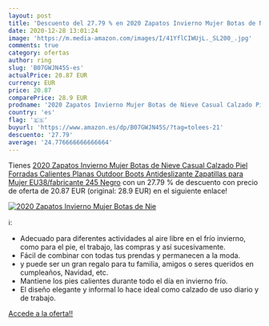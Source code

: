 ```yaml
---
layout: post
title: 'Descuento del 27.79 % en 2020 Zapatos Invierno Mujer Botas de Nie'
date: 2020-12-28 13:01:24
image: 'https://m.media-amazon.com/images/I/41YflCIWUjL._SL200_.jpg'
comments: true
category: ofertas
author: ring
slug: 'B07GWJN45S-es'
actualPrice: 20.87 EUR
currency: EUR
price: 20.87
comparePrice: 28.9 EUR
prodname: '2020 Zapatos Invierno Mujer Botas de Nieve Casual Calzado Piel Forradas Calientes Planas Outdoor Boots Antideslizante Zapatillas para Mujer EU38/fabricante 245 Negro'
country: 'es'
flag: '🇪🇸'
buyurl: 'https://www.amazon.es/dp/B07GWJN45S/?tag=tolees-21'
descuento: '27.79'
average: '24.776666666666664'
---
```


Tienes [2020 Zapatos Invierno Mujer Botas de Nieve Casual Calzado Piel Forradas Calientes Planas Outdoor Boots Antideslizante Zapatillas para Mujer EU38/fabricante 245 Negro](https://www.amazon.es/dp/B07GWJN45S/?tag=tolees-21) con un 27.79 % de descuento con precio de oferta de 20.87 EUR (original: 28.9 EUR) en el siguiente enlace!

[![2020 Zapatos Invierno Mujer Botas de Nie](https://m.media-amazon.com/images/I/41YflCIWUjL._SL200_.jpg)](https://www.amazon.es/dp/B07GWJN45S/?tag=tolees-21)

ℹ️:

- Adecuado para diferentes actividades al aire libre en el frío invierno, como para el pie, el trabajo, las compras y así sucesivamente.
- Fácil de combinar con todas tus prendas y permanecen a la moda.
- y puede ser un gran regalo para tu familia, amigos o seres queridos en cumpleaños, Navidad, etc.
- Mantiene los pies calientes durante todo el día en invierno frío.
- El diseño elegante y informal lo hace ideal como calzado de uso diario y de trabajo.

[Accede a la oferta!!](https://www.amazon.es/dp/B07GWJN45S/?tag=tolees-21)

